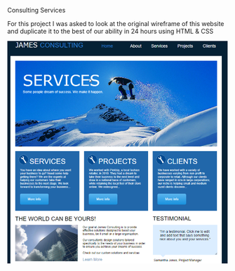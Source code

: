  Consulting Services

For this project I was asked to look at the original wireframe of this website and duplicate it to the best of our ability in 24 hours using HTML & CSS

![Consulting Serivices site](https://github.com/amountcastlej/Consulting_Services/blob/main/Consulting_Services.png)
